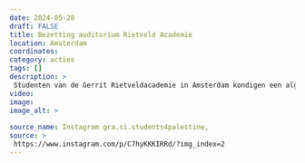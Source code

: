 ```yaml
---
date: 2024-05-28
draft: FALSE
title: Bezetting auditorium Rietveld Academie
location: Amsterdam
coordinates: 
category: acties
tags: []
description: > 
 Studenten van de Gerrit Rietveldacademie in Amsterdam kondigen een algemene vergadering aan om 17:00 uur. Ze roepen hier de Naji Al Ali Action Stairs uit, in een trapvormig auditorium van de Rietveld.
video: 
image: 
image_alt: > 
 
source_name: Instagram gra.si.students4palestine, 
source: > 
 https://www.instagram.com/p/C7hyKKKIRRd/?img_index=2
---
```

